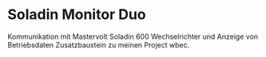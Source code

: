 # Soladin Monitor Duo
 Kommunikation mit Mastervolt Soladin 600 Wechselrichter und Anzeige von Betriebsdaten
Zusatzbaustein zu meinen Project wbec.

